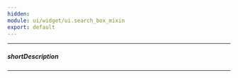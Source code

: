 ```yaml
---
hidden: 
module: ui/widget/ui.search_box_mixin
export: default
---
```

---
##### shortDescription

---
